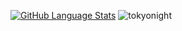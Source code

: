 
[![GitHub Language Stats](https://github-readme-stats.vercel.app/api/top-langs/?username=aylingorgun&langs_count=3&theme=tokyonight)]()
![tokyonight](https://github.com/aylingorgun/github-stats/blob/master/generated/languages.svg)

